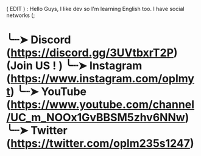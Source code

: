 

( EDIT ) : 
Hello Guys, I like dev so I'm learning English too. I have social networks (;

╰┈➤ Discord (https://discord.gg/3UVtbxrT2P) (Join US ! )
╰┈➤ Instagram (https://www.instagram.com/oplmyt)
╰┈➤ YouTube   (https://www.youtube.com/channel/UC_m_NOOx1GvBBSM5zhv6NNw)
╰┈➤ Twitter     (https://twitter.com/oplm235s1247)
===================================================================
<!---
oplmsurgithub/oplmsurgithub is a ✨ special ✨ repository because its `README.md` (this file) appears on your GitHub profile.
You can click the Preview link to take a look at your changes.
--->
